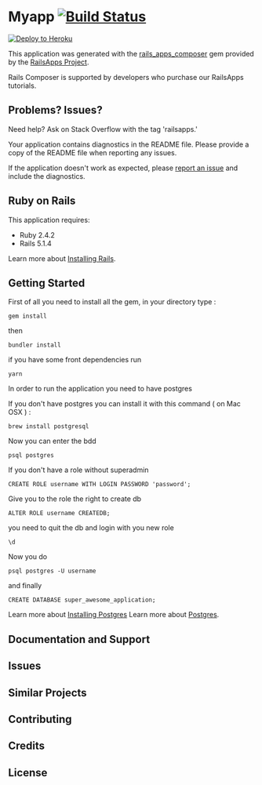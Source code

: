 Myapp [![Build Status](https://travis-ci.org/CMarzin/H4-combiNb.svg?branch=master)](https://travis-ci.org/CMarzin/H4-combiNb)
================

[![Deploy to Heroku](https://www.herokucdn.com/deploy/button.png)](https://heroku.com/deploy)

This application was generated with the [rails_apps_composer](https://github.com/RailsApps/rails_apps_composer) gem
provided by the [RailsApps Project](http://railsapps.github.io/).

Rails Composer is supported by developers who purchase our RailsApps tutorials.

Problems? Issues?
-----------

Need help? Ask on Stack Overflow with the tag 'railsapps.'

Your application contains diagnostics in the README file. Please provide a copy of the README file when reporting any issues.

If the application doesn't work as expected, please [report an issue](https://github.com/RailsApps/rails_apps_composer/issues)
and include the diagnostics.

Ruby on Rails
-------------

This application requires:

- Ruby 2.4.2
- Rails 5.1.4

Learn more about [Installing Rails](http://railsapps.github.io/installing-rails.html).

Getting Started
---------------

First of all you need to install all the gem, in your directory type :
```
gem install
```
then 
```
bundler install
```

if you have some front dependencies run 
```
yarn
```
In order to run the application you need to have postgres

If you don't have postgres you can install it with this command ( on Mac OSX ) :
```
brew install postgresql
```
Now you can enter the bdd
```
psql postgres
```
If you don't have a role without superadmin 
```
CREATE ROLE username WITH LOGIN PASSWORD 'password';
```
Give you to the role the right to create db 
```
ALTER ROLE username CREATEDB; 
```
you need to quit the db and login with you new role
```
\d
```
Now you do
```
psql postgres -U username
```
and finally
```
CREATE DATABASE super_awesome_application;
```

Learn more about [Installing Postgres](https://www.codementor.io/devops/tutorial/getting-started-postgresql-server-mac-osx)
Learn more about [Postgres](https://www.postgresql.org).

Documentation and Support
-------------------------

Issues
-------------

Similar Projects
----------------

Contributing
------------

Credits
-------

License
-------
